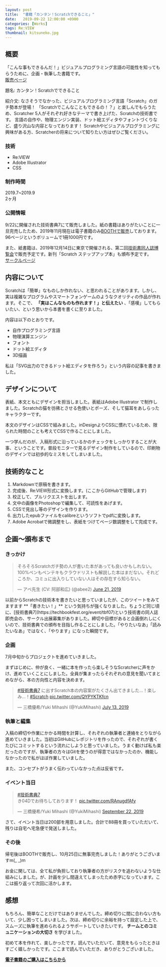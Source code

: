 ```yaml
---
layout: post
title:  "書籍「カンタン！Scratchできること」"
date:   2019-09-22 12:00:00 +0900
categories: [Works]
tags: Re:VIEW
thumbnail: kitsuneko.jpg
---
```

## 概要
「こんな事もできるんだ！」ビジュアルプログラミング言語の可能性を知ってもらうために、企画・執筆した書籍です。  
[販売ページ](https://yuki384.booth.pm/items/1619954)

題名: カンタン！Scratchでできること

紹介文: なさそうでなかった、ビジュアルプログラミング言語「Scratch」のガチ勢本が登場！
「Scratchでこんなこともできるの！？」と楽しんでもらうため、Scratcher 5人がそれぞれ好きなテーマで書き上げた、Scratchの技術書です。
言語の自作や、物理エンジン実装、ドット絵エディタやフォントづくりなど、盛り沢山な内容となっております！
Scratchやビジュアルプログラミングに興味がある方、Scratcherの将来について知りたい方はぜひご覧ください。

### 技術
 - Re:VIEW
 - Adobe Illustrator
 - CSS

### 制作時間
2019.7~2019.9  
2ヶ月

### 公開情報
9/22に開催された技術書典7にて販売しました。紙の書籍はありがたいことに一旦完売したため、2019年11月現在は電子書籍のみ[BOOTHで販売](https://yuki384.booth.pm/items/1619954)しております。96ページというボリュームで1冊1000円です。

また、紙書籍は、2019年12月14日に東京で開催される、第二回[技術書同人誌博覧会](https://gishohaku.dev/)で販売予定です。新刊「Scratch ステップアップ本」も頒布予定です。  
[サークルページ](https://gishohaku.dev/gishohaku2/circles/Plfb4b0oBtq4OCcHRv3D)

## 内容について
Scratchは「簡単」なものしか作れない、と思われることがあります。しかし、実は複雑なプログラムやスマートフォンゲームのようなクオリティの作品が作れます。そこで、 **「実はこんなものも作れます！」と伝えたい** 、「感嘆」してもらいたい、という思いから本書を書くに至りました。

内容は以下のとおりです。
- 自作プログラミング言語
- 物理演算エンジン
- フォント
- ドット絵エディタ
- 3D描画

私は「SVG出力のできるドット絵エディタを作ろう」という内容の記事を書きました。

## デザインについて
表紙、本文ともにデザインを担当しました。表紙はAdobe Illustrator で制作しました。Scratchの猫を彷彿とさせる色使いとポーズ、そして猫耳をあしらったキャラクターです。

本文のデザインはCSSで組みました。inDesignよりCSSに慣れているため、限られた時間のことも考えてCSSで作ることにしました。

一つ学んだのが、入稿形式に沿っているかのチェックをしっかりすることが大事、ということです。普段モニターで見るデザイン制作をしているので、印刷物のデザインでは初歩的なミスをしてしまいました。

## 技術的なこと
1. Markdownで原稿を書きます。
1. 完成後、Re:VIEW形式に変換します。(ここからGitHubで管理します)
1. 校正して、プルリクエストを出します。
1. 文中の画像をPhotoshopで編集して、可読性をあげます。
1. CSSで見出し等のデザインを作ります。
1. 出力したepubファイルをcalibreというソフトでpdfに変換します。
1. Adobe Acrobatで微調整をし、表紙をつけてページ数調整をして完成です。

## 企画〜頒布まで

### きっかけ
<blockquote class="twitter-tweet"><p lang="ja" dir="ltr">そろそろScratchガチ勢の人が書いた本があっても良いかもしれない。100%ペンもペンテキもクラウドリストも解説した本はまだない。それどころか、コミュに出入りしていない人はその存在すら知らない。</p>&mdash; アベ先生 (CV: 阿部和広) (@abee2) <a href="https://twitter.com/abee2/status/1142024865009950721?ref_src=twsrc%5Etfw">June 21, 2019</a></blockquote> <script async src="https://platform.twitter.com/widgets.js" charset="utf-8"></script>
以前からScratchの技術本を書きたいと思っていましたが、このツイートをみてますます **「書きたい！」** という気持ちが強くなりました。ちょうど同じ頃に、[技術書典7](https://techbookfest.org/event/tbf07)という技術書の同人誌即売会の、サークル出展募集がありました。締切や目標があると企画倒れしにくいので、技術書典での頒布を目指し作ることにしました。「やりたいなあ」「読みたいなあ」ではなく、「やります」になった瞬間です。

### 企画
7月中旬からプロジェクトを進めていきました。

まずはじめに、仲が良く、一緒に本を作ったら楽しそうなScratcherに声をかけ、進めていくことにしました。全員が集まったらそれぞれの意見を聞いてまとめながら、本の方向性と内容を決めます。

<blockquote class="twitter-tweet"><p lang="ja" dir="ltr"><a href="https://twitter.com/hashtag/%E6%8A%80%E8%A1%93%E6%9B%B8%E5%85%B87?src=hash&amp;ref_src=twsrc%5Etfw">#技術書典7</a> に出すScratch本の内容案がたくさん出てきました…！楽しみ…！<a href="https://twitter.com/hashtag/Scratch?src=hash&amp;ref_src=twsrc%5Etfw">#Scratch</a> <a href="https://t.co/QYPYKTKfcn">pic.twitter.com/QYPYKTKfcn</a></p>&mdash; 三橋優希/Yuki Mihashi (@YukiMihashi) <a href="https://twitter.com/YukiMihashi/status/1149898736329379841?ref_src=twsrc%5Etfw">July 13, 2019</a></blockquote> <script async src="https://platform.twitter.com/widgets.js" charset="utf-8"></script>

### 執筆と編集
入稿の締切や作業にかかる時間を計算し、それぞれの執筆者と連絡をとりながら進めていきました。当初はGitHubにレポジトリを作ったので、それぞれが書くたびにコミットするという流れにしようと思っていました。うまく動けば私も楽だったのですが、執筆者の方々はGitを使うのが得意ではなかったのか、機能しなかったので私がほぼ作業していました。

また、コンセプトがうまく伝わっていなかった点は反省です。

### イベント当日
<blockquote class="twitter-tweet"><p lang="ja" dir="ltr"><a href="https://twitter.com/hashtag/%E6%8A%80%E8%A1%93%E6%9B%B8%E5%85%B87?src=hash&amp;ref_src=twsrc%5Etfw">#技術書典7</a> <br>き04Dでお待ちしております！ <a href="https://t.co/RAnugdfAfy">pic.twitter.com/RAnugdfAfy</a></p>&mdash; 三橋優希/Yuki Mihashi (@YukiMihashi) <a href="https://twitter.com/YukiMihashi/status/1175624369172709377?ref_src=twsrc%5Etfw">September 22, 2019</a></blockquote> <script async src="https://platform.twitter.com/widgets.js" charset="utf-8"></script>

さて、イベント当日は200部を用意しました。合計で88冊を買っていただいて、残りは自宅へ宅急便で発送しました。

### その後
帰宅後はBOOTHで販売し、10月25日に無事完売しました！ありがとうございますm(_ \_)m

お金に関しては、全て私が負担しており執筆者の方がリスクを追わないような仕組みにしました。が、計画を少し間違えてしまったため赤字になっています。ここは振り返って次回に活かします。

## 感想
もちろん、簡単なことだけではありませんでした。締め切りに間に合わない方もいて、少し困ってしまいました。次は、締め切りに余裕を持って設定した上で、スムーズに執筆を進められるようサポートしていきたいです。 **チームとのコミュニケーションの大切さ** を学びました。

初めて本を作れて、楽しかったです。読んでいただいて、意見をもらったときはすごく嬉しかったです。ここまで読んでいただき、ありがとうございました。

**[電子書籍のご購入はこちらから](https://yuki384.booth.pm/items/1619954)**
